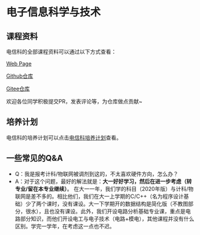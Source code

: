 # 电子信息科学与技术

## 课程资料

电信科的全部课程资料可以通过以下方式查看：

[Web Page](https://sunshineclover.github.io/HFUT-EISAT-CoursesData/)

[Github仓库](https://github.com/sunshineclover/HFUT-EISAT-CoursesData)

[Gitee仓库](https://gitee.com/gentlewindlion/HFUT-EISAT-CoursesData)

欢迎各位同学积极提交PR，发表评论等，为仓库做点贡献~



## 培养计划

电信科的培养计划可以点击[电信科培养计划](培养计划/电信科培养计划-2020.md)查看。





## 一些常见的Q&A

- Q：我是报考计科/物联网被调剂到这的，不太喜欢硬件方向，怎么办？
- A：对于这个问题，最好的解法就是：**大一好好学习，然后在进一步考虑（转专业/留在本专业继续）**。
  在大一一年，我们学的科目（2020年版）与计科/物联网是差不多的。相比他们，我们在大一上学期的C/C++（名为程序设计基础）少了两个课时，没有课设。大一下学期开的数据结构是简化版（不教图部分，很水），且也没有课设。此外，我们开设电路分析基础专业课，重点是电路部分知识，而他们开设电工与电子技术（电路+模电），其他课程并没有什么区别。学完一学年，在考虑这一点也不迟。

  


